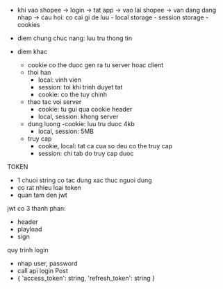 -   khi vao shopee
    -> login
    -> tat app
    -> vao lai shopee
    -> van dang dang nhap
    -> cau hoi: co cai gi de luu - local storage - session storage - cookies
-   diem chung
    chuc nang: luu tru thong tin

-   diem khac
    -   cookie co the duoc gen ra tu server hoac client
    -   thoi han
        -   local: vinh vien
        -   session: toi khi trinh duyet tat
        -   cookie: co the tuy chinh
    -   thao tac voi server
        -   cookie: tu gui qua cookie header
        -   local, session: khong server
    -   dung luong
        -cookie: luu tru duoc 4kb
        -   local, session: 5MB
    -   truy cap
        -   cookie, local: tat ca cua so deu co the truy cap
        -   session: chi tab do truy cap duoc

TOKEN

-   1 chuoi string co tac dung xac thuc nguoi dung
-   co rat nhieu loai token
-   quan tam den jwt

jwt co 3 thanh phan:

-   header
-   playload
-   sign

quy trinh login

-   nhap user, password
-   call api login Post
-   {
    'access_token': string,
    'refresh_token': string
    }
